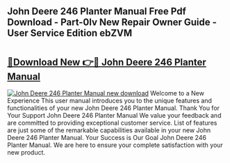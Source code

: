 ## John Deere 246 Planter Manual Free Pdf Download - Part-0lv New Repair Owner Guide - User Service Edition ebZVM

# <h2><a href="http://bc43786.oget.top/?id=John+Deere+246+Planter+Manual">🔗Download New 👉🔴 John Deere 246 Planter Manual</a></h2>

[![John Deere 246 Planter Manual new download](https://i.imgur.com/5g1atiW.png)](http://bc43786.oget.top/?id=John+Deere+246+Planter+Manual)
Welcome to a New Experience This user manual introduces you to the unique features and functionalities of your new John Deere 246 Planter Manual. Thank You for Your Support John Deere 246 Planter Manual We value your feedback and are committed to providing exceptional customer service. List of features are just some of the remarkable capabilities available in your new John Deere 246 Planter Manual. Your Success is Our Goal John Deere 246 Planter Manual. We are here to ensure your complete satisfaction with your new product.
